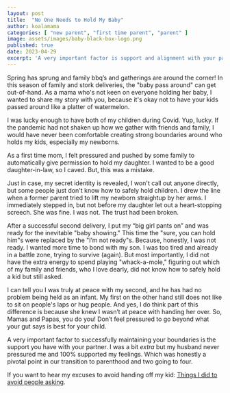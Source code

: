 ```yaml
---
layout: post
title:  "No One Needs to Hold My Baby"
author: koalamama
categories: [ "new parent", "first time parent", "parent" ]
image: assets/images/baby-black-box-logo.png
published: true
date: 2023-04-29
excerpt: 'A very important factor is support and alignment with your partner. I was a bit extra but my husband never pressured me and 100% supported my feelings. This was honestly a pivotal point in our transition to parenthood and going from two to four.'
---
```


Spring has sprung and family bbq’s and gatherings are around the corner! In this season of family and stork deliveries, the "baby pass around" can get out-of-hand. As a mama who's not keen on everyone holding her baby, I wanted to share my story with you, because it's okay not to have your kids passed around like a platter of watermelon. 

I was lucky enough to have both of my children during Covid. Yup, lucky. If the pandemic had not shaken up how we gather with friends and family, I would have never been comfortable creating strong boundaries around who holds my kids, especially my newborns.

As a first time mom, I felt pressured and pushed by some family to automatically give permission to hold my daughter. I wanted to be a good daughter-in-law, so I caved. But, this was a mistake.

Just in case, my secret identity is revealed, I won't call out anyone directly, but some people just don't know how to safely hold children. I drew the line when a former parent tried to lift my newborn straightup by her arms. I immediately stepped in, but not before my daughter let out a heart-stopping screech. She was fine. I was not. The trust had been broken.

After a successful second delivery, I put my “big girl pants on” and was ready for the inevitable "baby showing." This time the "sure, you can hold him"s were replaced by the "I’m not ready"s. Because, honestly, I was not ready. I wanted more time to bond with my son. I was too tired and already in a battle zone, trying to survive (again). But most importantly, I did not have the extra energy to spend playing "whack-a-mole," figuring out which of my family and friends, who I love dearly, did not know how to safely hold a kid but still asked.

 I can tell you I was truly at peace with my second, and he has had no problem being held as an infant. My first on the other hand still does not like to sit on people's laps or hug people. And yes, I do think part of this difference is because she knew I wasn’t at peace with handing her over. So, Mamas and Papas, you do you! Don’t feel pressured to go beyond what your gut says is best for your child.
 

A very important factor to successfully maintaining your boundaries is the support you have with your partner. I was a bit *extra* but my husband never pressured me and 100% supported my feelings. Which was honestly a pivotal point in our transition to parenthood and two going to four. 

If you want to hear my excuses to avoid handing off my kid:
<a href="{{site.baseurl}}/avoid-people-asking">Things I did to avoid people asking</a>.
